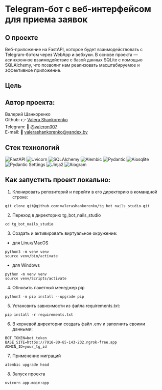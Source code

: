 # Telegram-бот с веб-интерфейсом для приема заявок

## О проекте
Веб-приложение на FastAPI, которое будет взаимодействовать с Telegram-ботом через WebApp и вебхуки. В основе проекта — асинхронное взаимодействие с базой данных SQLite с помощью SQLAlchemy, что позволит нам реализовать масштабируемое и эффективное приложение.

## Цель


## Автор проекта:
Валерий Шанкоренко<br/>
Github: 👉 [Valera Shankorenko](https://github.com/valerashankorenko)<br/>
Telegram: 📱 [@valeron007](https://t.me/valeron007)<br/>
E-mail: 📧 valerashankorenko@yandex.by<br/>

## Стек технологий
![FastAPI](https://img.shields.io/badge/FastAPI-005571?style=flat-square&logo=fastapi&logoColor=white)
![Uvicorn](https://img.shields.io/badge/Uvicorn-003B2D?style=flat-square&logo=uvicorn&logoColor=white)
![SQLAlchemy](https://img.shields.io/badge/SQLAlchemy-3F4B3D?style=flat-square&logo=sqlalchemy&logoColor=white)
![Alembic](https://img.shields.io/badge/Alembic-0D4D3A?style=flat-square&logo=alembic&logoColor=white)
![Pydantic](https://img.shields.io/badge/Pydantic-4B8BBE?style=flat-square&logo=pydantic&logoColor=white)
![Aiosqlite](https://img.shields.io/badge/Aiosqlite-4B8BBE?style=flat-square&logo=python&logoColor=white)
![Pydantic Settings](https://img.shields.io/badge/Pydantic%20Settings-4B8BBE?style=flat-square&logo=python&logoColor=white)
![Jinja2](https://img.shields.io/badge/Jinja2-4B8BBE?style=flat-square&logo=python&logoColor=white)
![Aiogram](https://img.shields.io/badge/aiogram-4B8BBE?style=flat-square&logo=python&logoColor=white)

## Как запустить проект локально:
1. Клонировать репозиторий и перейти в его директорию в командной строке:
```shell
git clone git@github.com:valerashankorenko/tg_bot_nails_studio.git
```
2. Переход в директорию tg_bot_nails_studio
```shell
cd tg_bot_nails_studio
```
3. Cоздать и активировать виртуальное окружение:
 - для Linux/MacOS
```shell
python3 -m venv venv
source venv/bin/activate
```
- для Windows
```shell
python -m venv venv
source venv/Scripts/activate
```
4. Обновить пакетный менеджер pip
```shell
python3 -m pip install --upgrade pip
```
5. Установить зависимости из файла requirements.txt:
```shell
pip install -r requirements.txt
```
6. В корневой директории создать файл .env и заполнить своими данными:
```
BOT_TOKEN=bot_token 
BASE_SITE=https://7016-80-85-143-232.ngrok-free.app
ADMIN_ID=your_tg_id
```
7. Применение миграций
```shell
alembic upgrade head
```
8. Запуск проекта
```shell
uvicorn app.main:app
```
